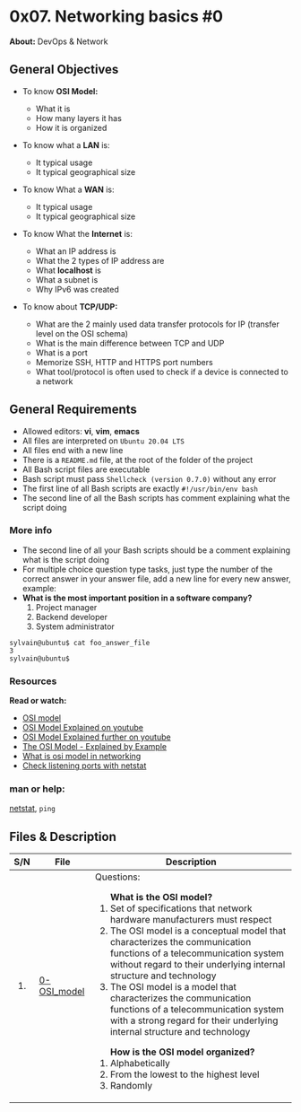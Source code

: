 # 0x07. Networking basics #0
**About:** DevOps & Network

## General Objectives
* To know **OSI Model:**
	* What it is
	* How many layers it has
	* How it is organized

* To know what a **LAN** is:
	* It typical usage
	* It typical geographical size

* To know What a **WAN** is:
	* It typical usage
	* It typical geographical size

* To know What the **Internet** is:
	* What an IP address is
	* What the 2 types of IP address are
	* What **localhost** is
	* What a subnet is
	* Why IPv6 was created

* To know about **TCP/UDP:**
	* What are the 2 mainly used data transfer protocols for IP (transfer level on the OSI schema)
	* What is the main difference between TCP and UDP
	* What is a port
	* Memorize SSH, HTTP and HTTPS port numbers
	* What tool/protocol is often used to check if a device is connected to a network

## General Requirements
* Allowed editors: **vi**, **vim**, **emacs**
* All files are interpreted on ``Ubuntu 20.04 LTS``
* All files end with a new line
* There is a ``README.md`` file, at the root of the folder of the project
* All Bash script files are executable
* Bash script must pass ``Shellcheck (version 0.7.0)`` without any error
* The first line of all Bash scripts are exactly ``#!/usr/bin/env bash``
* The second line of all the Bash scripts has comment explaining what the script doing
### More info
* The second line of all your Bash scripts should be a comment explaining what is the script doing
* For multiple choice question type tasks, just type the number of the correct answer in your answer file, add a new line for every new answer, example: 
* **What is the most important position in a software company?**<ol><li>Project manager</li><li>Backend developer</li><li>System administrator</li></ol>

```
sylvain@ubuntu$ cat foo_answer_file
3
sylvain@ubuntu$
```

### Resources
**Read or watch:**
* [OSI model](https://en.wikipedia.org/wiki/OSI_model)
* [OSI Model Explained on youtube](https://www.youtube.com/watch?v=LANW3m7UgWs)
* [OSI Model Explained further on youtube](https://www.youtube.com/watch?v=vv4y_uOneC0)
* [The OSI Model - Explained by Example](https://www.youtube.com/watch?v=7IS7gigunyI)
* [What is osi model in networking](https://www.youtube.com/watch?v=Ca1jnqwqzg0)
* [Check listening ports with netstat](https://docs.rackspace.com/support/how-to/checking-listening-ports-with-netstat/)

### man or help:
[netstat](https://docs.rackspace.com/support/how-to/checking-listening-ports-with-netstat/), ``ping``

## Files & Description
|  S/N	|	File	|	Description	|
|:-----:|---------------|-----------------------|
|  1.	|[0-OSI_model](https://github.com/enedaveeed/alx-system_engineering-devops/blob/main/0x07-networking_basics/0-OSI_model) | Questions: <ol>**What is the OSI model?** <li>Set of specifications that network hardware manufacturers must respect</li><li>The OSI model is a conceptual model that characterizes the communication functions of a telecommunication system without regard to their underlying internal structure and technology</li><li>The OSI model is a model that characterizes the communication functions of a telecommunication system with a strong regard for their underlying internal structure and technology</li></ol><ol>**How is the OSI model organized?** <li>Alphabetically</li><li>From the lowest to the highest level</li><li>Randomly</li></ol> |
